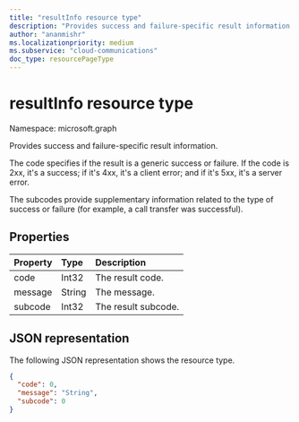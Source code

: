 ```yaml
---
title: "resultInfo resource type"
description: "Provides success and failure-specific result information."
author: "ananmishr"
ms.localizationpriority: medium
ms.subservice: "cloud-communications"
doc_type: resourcePageType
---
```


# resultInfo resource type

Namespace: microsoft.graph

Provides success and failure-specific result information. 

The code specifies if the result is a generic success or failure. If the code is 2xx, it's a success; if it's 4xx, it's a client error; and if it's 5xx, it's a server error.

The subcodes provide supplementary information related to the type of success or failure (for example, a call transfer was successful).


## Properties

| Property | Type   | Description          |
| :------- | :----- | :------------------  |
| code     | Int32 | The result code.     |
| message  | String | The message.         |
| subcode  | Int32 | The result subcode. |

## JSON representation

The following JSON representation shows the resource type.

<!-- {
  "blockType": "resource",
  "optionalProperties": [

  ],
  "@odata.type": "microsoft.graph.resultInfo"
}-->
```json
{
  "code": 0,
  "message": "String",
  "subcode": 0
}
```

<!-- uuid: 8fcb5dbc-d5aa-4681-8e31-b001d5168d79
2015-10-25 14:57:30 UTC -->
<!--
{
  "type": "#page.annotation",
  "description": "resultInfo resource",
  "keywords": "",
  "section": "documentation",
  "tocPath": "",
  "suppressions": []
}
-->

